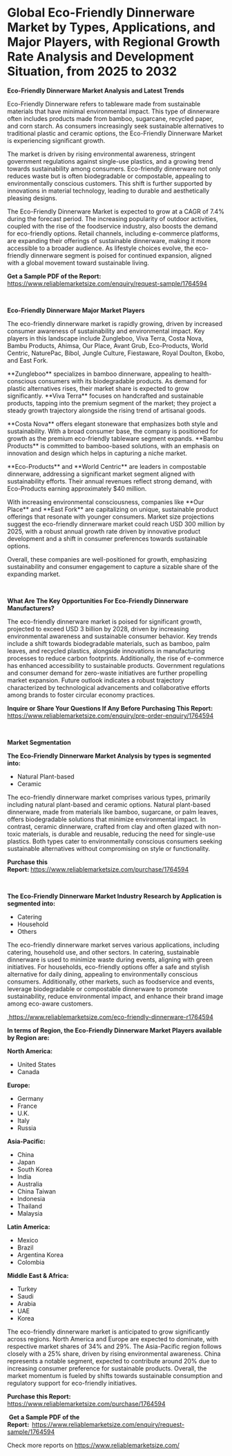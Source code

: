 <p><h1>Global Eco-Friendly Dinnerware Market by Types, Applications, and Major Players, with Regional Growth Rate Analysis and Development Situation, from 2025 to 2032</h1></p><p><strong>Eco-Friendly Dinnerware Market Analysis and Latest Trends</strong></p>
<p><p>Eco-Friendly Dinnerware refers to tableware made from sustainable materials that have minimal environmental impact. This type of dinnerware often includes products made from bamboo, sugarcane, recycled paper, and corn starch. As consumers increasingly seek sustainable alternatives to traditional plastic and ceramic options, the Eco-Friendly Dinnerware Market is experiencing significant growth. </p><p>The market is driven by rising environmental awareness, stringent government regulations against single-use plastics, and a growing trend towards sustainability among consumers. Eco-friendly dinnerware not only reduces waste but is often biodegradable or compostable, appealing to environmentally conscious customers. This shift is further supported by innovations in material technology, leading to durable and aesthetically pleasing designs.</p><p>The Eco-Friendly Dinnerware Market is expected to grow at a CAGR of 7.4% during the forecast period. The increasing popularity of outdoor activities, coupled with the rise of the foodservice industry, also boosts the demand for eco-friendly options. Retail channels, including e-commerce platforms, are expanding their offerings of sustainable dinnerware, making it more accessible to a broader audience. As lifestyle choices evolve, the eco-friendly dinnerware segment is poised for continued expansion, aligned with a global movement toward sustainable living.</p></p>
<p><strong>Get a Sample PDF of the Report:&nbsp;</strong> <a href="https://www.reliablemarketsize.com/enquiry/request-sample/1764594?utm_campaign=3354&utm_medium=2&utm_source=Github&utm_content=ia&utm_term=05042025&utm_id=eco-friendly-dinnerware">https://www.reliablemarketsize.com/enquiry/request-sample/1764594</a></p>
<p>&nbsp;</p>
<p><strong>Eco-Friendly Dinnerware Major Market Players</strong></p>
<p><p>The eco-friendly dinnerware market is rapidly growing, driven by increased consumer awareness of sustainability and environmental impact. Key players in this landscape include Zungleboo, Viva Terra, Costa Nova, Bambu Products, Ahimsa, Our Place, Avant Grub, Eco-Products, World Centric, NaturePac, Bibol, Jungle Culture, Fiestaware, Royal Doulton, Ekobo, and East Fork.</p><p>**Zungleboo** specializes in bamboo dinnerware, appealing to health-conscious consumers with its biodegradable products. As demand for plastic alternatives rises, their market share is expected to grow significantly. **Viva Terra** focuses on handcrafted and sustainable products, tapping into the premium segment of the market; they project a steady growth trajectory alongside the rising trend of artisanal goods.</p><p>**Costa Nova** offers elegant stoneware that emphasizes both style and sustainability. With a broad consumer base, the company is positioned for growth as the premium eco-friendly tableware segment expands. **Bambu Products** is committed to bamboo-based solutions, with an emphasis on innovation and design which helps in capturing a niche market.</p><p>**Eco-Products** and **World Centric** are leaders in compostable dinnerware, addressing a significant market segment aligned with sustainability efforts. Their annual revenues reflect strong demand, with Eco-Products earning approximately $40 million. </p><p>With increasing environmental consciousness, companies like **Our Place** and **East Fork** are capitalizing on unique, sustainable product offerings that resonate with younger consumers. Market size projections suggest the eco-friendly dinnerware market could reach USD 300 million by 2025, with a robust annual growth rate driven by innovative product development and a shift in consumer preferences towards sustainable options. </p><p>Overall, these companies are well-positioned for growth, emphasizing sustainability and consumer engagement to capture a sizable share of the expanding market.</p></p>
<p>&nbsp;</p>
<p><strong>What Are The Key Opportunities For Eco-Friendly Dinnerware Manufacturers?</strong></p>
<p><p>The eco-friendly dinnerware market is poised for significant growth, projected to exceed USD 3 billion by 2028, driven by increasing environmental awareness and sustainable consumer behavior. Key trends include a shift towards biodegradable materials, such as bamboo, palm leaves, and recycled plastics, alongside innovations in manufacturing processes to reduce carbon footprints. Additionally, the rise of e-commerce has enhanced accessibility to sustainable products. Government regulations and consumer demand for zero-waste initiatives are further propelling market expansion. Future outlook indicates a robust trajectory characterized by technological advancements and collaborative efforts among brands to foster circular economy practices.</p></p>
<p><strong>Inquire or Share Your Questions If Any Before Purchasing This Report:</strong> <a href="https://www.reliablemarketsize.com/enquiry/pre-order-enquiry/1764594?utm_campaign=3354&utm_medium=2&utm_source=Github&utm_content=ia&utm_term=05042025&utm_id=eco-friendly-dinnerware">https://www.reliablemarketsize.com/enquiry/pre-order-enquiry/1764594</a></p>
<p>&nbsp;</p>
<p><strong>Market Segmentation</strong></p>
<p><strong>The Eco-Friendly Dinnerware Market Analysis by types is segmented into:</strong></p>
<p><ul><li>Natural Plant-based</li><li>Ceramic</li></ul></p>
<p><p>The eco-friendly dinnerware market comprises various types, primarily including natural plant-based and ceramic options. Natural plant-based dinnerware, made from materials like bamboo, sugarcane, or palm leaves, offers biodegradable solutions that minimize environmental impact. In contrast, ceramic dinnerware, crafted from clay and often glazed with non-toxic materials, is durable and reusable, reducing the need for single-use plastics. Both types cater to environmentally conscious consumers seeking sustainable alternatives without compromising on style or functionality.</p></p>
<p><strong>Purchase this Report:&nbsp;</strong><a href="https://www.reliablemarketsize.com/purchase/1764594?utm_campaign=3354&utm_medium=2&utm_source=Github&utm_content=ia&utm_term=05042025&utm_id=eco-friendly-dinnerware">https://www.reliablemarketsize.com/purchase/1764594</a></p>
<p>&nbsp;</p>
<p><strong>The Eco-Friendly Dinnerware Market Industry Research by Application is segmented into:</strong></p>
<p><ul><li>Catering</li><li>Household</li><li>Others</li></ul></p>
<p><p>The eco-friendly dinnerware market serves various applications, including catering, household use, and other sectors. In catering, sustainable dinnerware is used to minimize waste during events, aligning with green initiatives. For households, eco-friendly options offer a safe and stylish alternative for daily dining, appealing to environmentally conscious consumers. Additionally, other markets, such as foodservice and events, leverage biodegradable or compostable dinnerware to promote sustainability, reduce environmental impact, and enhance their brand image among eco-aware customers.</p></p>
<p><a href="https://www.reliablemarketsize.com/eco-friendly-dinnerware-r1764594?utm_campaign=3354&utm_medium=2&utm_source=Github&utm_content=ia&utm_term=05042025&utm_id=eco-friendly-dinnerware">&nbsp;https://www.reliablemarketsize.com/eco-friendly-dinnerware-r1764594</a></p>
<p><strong>In terms of Region, the Eco-Friendly Dinnerware Market Players available by Region are:</strong></p>
<p>
    <p> <strong> North America: </strong>
        <ul>
            <li>United States</li>
            <li>Canada</li>
        </ul>
        </p> 
    <p> <strong> Europe: </strong>
        <ul>
            <li>Germany</li>
            <li>France</li>
            <li>U.K.</li>
            <li>Italy</li>
            <li>Russia</li>
        </ul>
        </p> 
    <p> <strong> Asia-Pacific: </strong>
        <ul>
            <li>China</li>
            <li>Japan</li>
            <li>South Korea</li>
            <li>India</li>
            <li>Australia</li>
            <li>China Taiwan</li>
            <li>Indonesia</li>
            <li>Thailand</li>
            <li>Malaysia</li>
        </ul>
        </p> 
    <p> <strong> Latin America: </strong>
        <ul>
            <li>Mexico</li>
            <li>Brazil</li>
            <li>Argentina Korea</li>
            <li>Colombia</li>
        </ul>
        </p> 
    <p> <strong> Middle East & Africa: </strong>
        <ul>
            <li>Turkey</li>
            <li>Saudi</li>
            <li>Arabia</li>
            <li>UAE</li>
            <li>Korea</li>
        </ul>
    </p>
    </p>
<p><p>The eco-friendly dinnerware market is anticipated to grow significantly across regions. North America and Europe are expected to dominate, with respective market shares of 34% and 29%. The Asia-Pacific region follows closely with a 25% share, driven by rising environmental awareness. China represents a notable segment, expected to contribute around 20% due to increasing consumer preference for sustainable products. Overall, the market momentum is fueled by shifts towards sustainable consumption and regulatory support for eco-friendly initiatives.</p></p>
<p><strong>Purchase this Report: </strong><a href="https://www.reliablemarketsize.com/purchase/1764594?utm_campaign=3354&utm_medium=2&utm_source=Github&utm_content=ia&utm_term=05042025&utm_id=eco-friendly-dinnerware">https://www.reliablemarketsize.com/purchase/1764594</a></p>
<p>&nbsp;<strong>Get a Sample PDF of the Report:&nbsp;&nbsp;</strong><a href="https://www.reliablemarketsize.com/enquiry/request-sample/1764594?utm_campaign=3354&utm_medium=2&utm_source=Github&utm_content=ia&utm_term=05042025&utm_id=eco-friendly-dinnerware">https://www.reliablemarketsize.com/enquiry/request-sample/1764594</a></p>
<p><strong></strong></p>
<p>Check more reports on <a href="https://www.reliablemarketsize.com/?utm_campaign=3354&utm_medium=2&utm_source=Github&utm_content=ia&utm_term=05042025&utm_id=eco-friendly-dinnerware">https://www.reliablemarketsize.com/</a></p>